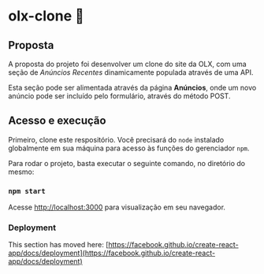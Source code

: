 # olx-clone 🛒


## Proposta

A proposta do projeto foi desenvolver um clone do site da OLX, com uma seção de <i>Anúncios Recentes</i> dinamicamente populada através de uma API.

Esta seção pode ser alimentada através da página <b>Anúncios</b>, onde um novo anúncio pode ser incluído pelo formulário, através do método POST.

## Acesso e execução

Primeiro, clone este respositório. Você precisará do `node` instalado globalmente em sua máquina para acesso às funções do gerenciador `npm`.

Para rodar o projeto, basta executar o seguinte comando, no diretório do mesmo:

### `npm start`

Acesse [http://localhost:3000](http://localhost:3000) para visualização em seu navegador.


### Deployment

This section has moved here: [https://facebook.github.io/create-react-app/docs/deployment](https://facebook.github.io/create-react-app/docs/deployment)

